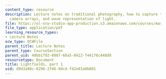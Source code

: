 ```yaml
---
content_type: resource
description: Lecture notes on traditional photography, how to capture the entire world,
  camera arrays, and wave representation of light.
file: https://ol-ocw-studio-app-production.s3.amazonaws.com/courses/mas-531-computational-camera-and-photography-fall-2009/d9d3a98c62962f469dc4f42e01a0b881_MITMAS_531F09_lec05_notes.pdf
file_type: application/pdf
learning_resource_types:
- Lecture Notes
ocw_type: OCWFile
parent_title: Lecture Notes
parent_type: CourseSection
parent_uid: 49bb1f92-0987-68a5-8422-744178c448d9
resourcetype: Document
title: Lightfields, part 1
uid: d9d3a98c-6296-2f46-9dc4-f42e01a0b881
---
```

